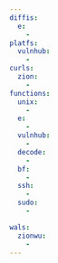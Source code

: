 ```yaml
---
diffis:
  e:
    -
platfs:
  vulnhub:
    -
curls:
  zion:
    -
functions:
  unix:
    -
  e:
    -
  vulnhub:
    -
  decode:
    -
  bf:
    -
  ssh:
    -
  sudo:
    -

wals:
  zionwu:
    -
---
```

